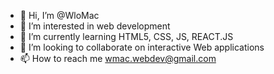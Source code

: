 - 👋 Hi, I’m @WloMac
- 👀 I’m interested in web development
- 🌱 I’m currently learning HTML5, CSS, JS, REACT.JS
- 💞️ I’m looking to collaborate on interactive Web applications
- 📫 How to reach me wmac.webdev@gmail.com

<!---
WloMac/WloMac is a ✨ special ✨ repository because its `README.md` (this file) appears on your GitHub profile.
You can click the Preview link to take a look at your changes.
--->
